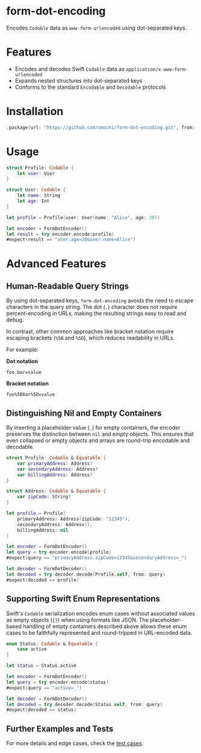 # form-dot-encoding

Encodes `Codable` data as `www-form-urlencoded` using dot-separated keys.

# Features

- Encodes and decodes Swift `Codable` data as `application/x-www-form-urlencoded`
- Expands nested structures into dot-separated keys
- Conforms to the standard `Encodable` and `Decodable` protocols

# Installation

```swift
.package(url: "https://github.com/omochi/form-dot-encoding.git", from: "0.1.0")
```

# Usage

```swift
struct Profile: Codable {
    let user: User
}

struct User: Codable {
    let name: String
    let age: Int
}

let profile = Profile(user: User(name: "Alice", age: 20))

let encoder = FormDotEncoder()
let result = try encoder.encode(profile)
#expect(result == "user.age=20&user.name=Alice")
```

# Advanced Features

## Human-Readable Query Strings

By using dot-separated keys, `form-dot-encoding` avoids the need to escape characters in the query string. The dot (`.`) character does not require percent-encoding in URLs, making the resulting strings easy to read and debug.

In contrast, other common approaches like bracket notation require escaping brackets (`%5B` and `%5D`), which reduces readability in URLs.

For example:

**Dot notation**

```
foo.bar=value
```

**Bracket notation**

```
foo%5Bbar%5D=value
```

## Distinguishing Nil and Empty Containers

By inserting a placeholder value (`_`) for empty containers, the encoder preserves the distinction between `nil` and empty objects. This ensures that even collapsed or empty objects and arrays are round-trip encodable and decodable.

```swift
struct Profile: Codable & Equatable {
    var primaryAddress: Address?
    var secondaryAddress: Address?
    var billingAddress: Address?
}

struct Address: Codable & Equatable {
    var zipCode: String?
}

let profile = Profile(
    primaryAddress: Address(zipCode: "12345"),
    secondaryAddress: Address(),
    billingAddress: nil
)

let encoder = FormDotEncoder()
let query = try encoder.encode(profile)
#expect(query == "primaryAddress.zipCode=12345&secondaryAddress=_")

let decoder = FormDotDecoder()
let decoded = try decoder.decode(Profile.self, from: query)
#expect(decoded == profile)
```

## Supporting Swift Enum Representations

Swift's `Codable` serialization encodes enum cases without associated values as empty objects (`{}`) when using formats like JSON. The placeholder-based handling of empty containers described above allows these enum cases to be faithfully represented and round-tripped in URL-encoded data.

```swift
enum Status: Codable & Equatable {
    case active
}

let status = Status.active

let encoder = FormDotEncoder()
let query = try encoder.encode(status)
#expect(query == "active=_")

let decoder = FormDotDecoder()
let decoded = try decoder.decode(Status.self, from: query)
#expect(decoded == status)
```

## Further Examples and Tests

For more details and edge cases, check the [test cases](Tests/FormDotEncodingTests).

